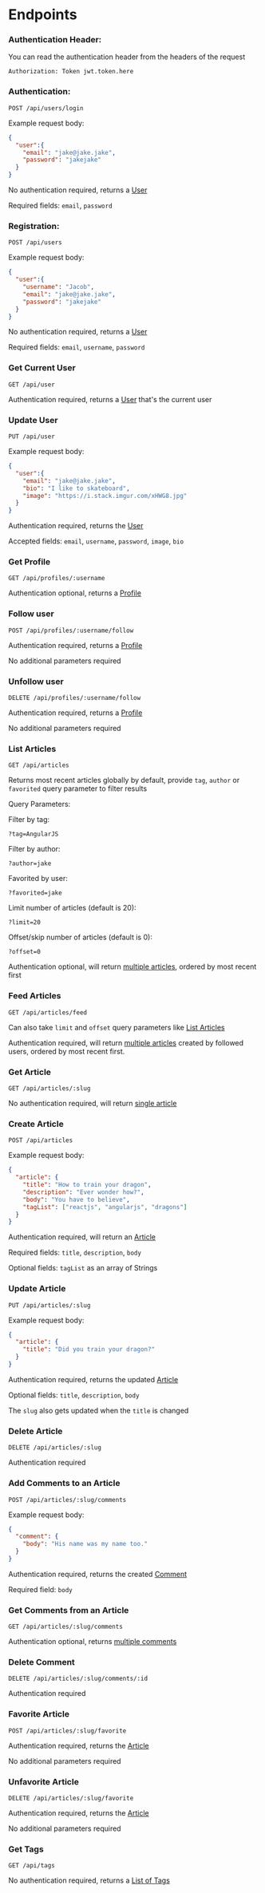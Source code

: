 
# Endpoints

### Authentication Header:

You can read the authentication header from the headers of the request

`Authorization: Token jwt.token.here`


### Authentication:

`POST /api/users/login`

Example request body:
```JSON
{
  "user":{
    "email": "jake@jake.jake",
    "password": "jakejake"
  }
}
```

No authentication required, returns a [User](/specs/backend-specs/api-response-format.md#users-for-authentication)

Required fields: `email`, `password`


### Registration:

`POST /api/users`

Example request body:
```JSON
{
  "user":{
    "username": "Jacob",
    "email": "jake@jake.jake",
    "password": "jakejake"
  }
}
```

No authentication required, returns a [User](/specs/backend-specs/api-response-format.md#users-for-authentication)

Required fields: `email`, `username`, `password`



### Get Current User

`GET /api/user`

Authentication required, returns a [User](/specs/backend-specs/api-response-format.md#users-for-authentication) that's the current user



### Update User

`PUT /api/user`

Example request body:
```JSON
{
  "user":{
    "email": "jake@jake.jake",
    "bio": "I like to skateboard",
    "image": "https://i.stack.imgur.com/xHWG8.jpg"
  }
}
```

Authentication required, returns the [User](/specs/backend-specs/api-response-format.md#users-for-authentication)


Accepted fields: `email`, `username`, `password`, `image`, `bio`



### Get Profile

`GET /api/profiles/:username`

Authentication optional, returns a [Profile](/specs/backend-specs/api-response-format.md#profile)



### Follow user

`POST /api/profiles/:username/follow`

Authentication required, returns a [Profile](/specs/backend-specs/api-response-format.md#profile)

No additional parameters required



### Unfollow user

`DELETE /api/profiles/:username/follow`

Authentication required, returns a [Profile](/specs/backend-specs/api-response-format.md#profile)

No additional parameters required



### List Articles

`GET /api/articles`

Returns most recent articles globally by default, provide `tag`, `author` or `favorited` query parameter to filter results

Query Parameters:

Filter by tag:

`?tag=AngularJS`

Filter by author:

`?author=jake`

Favorited by user:

`?favorited=jake`

Limit number of articles (default is 20):

`?limit=20`

Offset/skip number of articles (default is 0):

`?offset=0`

Authentication optional, will return [multiple articles](/specs/backend-specs/api-response-format.md#multiple-articles), ordered by most recent first



### Feed Articles

`GET /api/articles/feed`

Can also take `limit` and `offset` query parameters like [List Articles](/specs/backend-specs/api-response-format.md#list-articles)

Authentication required, will return [multiple articles](/specs/backend-specs/api-response-format.md#multiple-articles) created by followed users, ordered by most recent first.


### Get Article

`GET /api/articles/:slug`

No authentication required, will return [single article](/specs/backend-specs/api-response-format.md#single-article)

### Create Article

`POST /api/articles`

Example request body:

```JSON
{
  "article": {
    "title": "How to train your dragon",
    "description": "Ever wonder how?",
    "body": "You have to believe",
    "tagList": ["reactjs", "angularjs", "dragons"]
  }
}
```

Authentication required, will return an [Article](/specs/backend-specs/api-response-format.md#single-article)

Required fields: `title`, `description`, `body`

Optional fields: `tagList` as an array of Strings



### Update Article

`PUT /api/articles/:slug`

Example request body:

```JSON
{
  "article": {
    "title": "Did you train your dragon?"
  }
}
```

Authentication required, returns the updated [Article](/specs/backend-specs/api-response-format.md#single-article)

Optional fields: `title`, `description`, `body`

The `slug` also gets updated when the `title` is changed


### Delete Article

`DELETE /api/articles/:slug`

Authentication required



### Add Comments to an Article

`POST /api/articles/:slug/comments`

Example request body:

```JSON
{
  "comment": {
    "body": "His name was my name too."
  }
}
```

Authentication required, returns the created [Comment](/specs/backend-specs/api-response-format.md#single-comment)

Required field: `body`



### Get Comments from an Article

`GET /api/articles/:slug/comments`

Authentication optional, returns [multiple comments](/specs/backend-specs/api-response-format.md#multiple-comments)



### Delete Comment

`DELETE /api/articles/:slug/comments/:id`

Authentication required



### Favorite Article

`POST /api/articles/:slug/favorite`

Authentication required, returns the [Article](/specs/backend-specs/api-response-format.md#single-article)

No additional parameters required



### Unfavorite Article

`DELETE /api/articles/:slug/favorite`

Authentication required, returns the [Article](/specs/backend-specs/api-response-format.md#single-article)

No additional parameters required



### Get Tags

`GET /api/tags`

No authentication required, returns a [List of Tags](/specs/backend-specs/api-response-format.md#list-of-tags)
